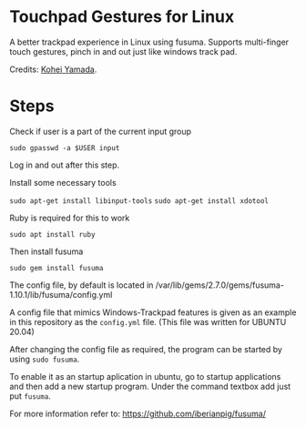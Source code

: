 Touchpad Gestures for Linux
============================
A better trackpad experience in Linux using fusuma. Supports multi-finger touch gestures, pinch in and out just like windows track pad.  
  
Credits:  [Kohei Yamada](https://github.com/iberianpig).  


# Steps

Check if user is a part of the current input group

```sudo gpasswd -a $USER input  ```

Log in and out after this step.

Install some necessary tools

```sudo apt-get install libinput-tools```
```sudo apt-get install xdotool```


Ruby is required for this to work

```sudo apt install ruby```

Then install fusuma

```sudo gem install fusuma  ```


The config file, by default is located in /var/lib/gems/2.7.0/gems/fusuma-1.10.1/lib/fusuma/config.yml

A config file that mimics Windows-Trackpad features is given as an example in this repository as the ```config.yml``` file. (This file was written for UBUNTU 20.04)

After changing the config file as required, the program can be started by using ```sudo fusuma```.

To enable it as an startup aplication in ubuntu, go to startup applications and then add a new startup program.
Under the command textbox add just put ```fusuma```.

  
  
  

For more information refer to: https://github.com/iberianpig/fusuma/

















